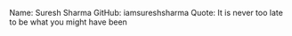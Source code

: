 Name: Suresh Sharma
GitHub: iamsureshsharma
Quote: It is never too late to be what you might have been